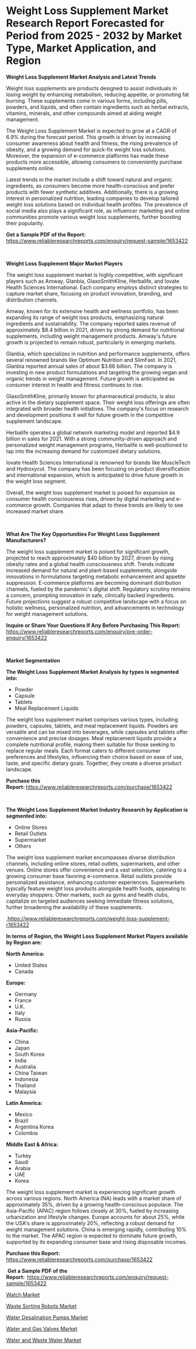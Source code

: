 <p><h1>Weight Loss Supplement Market Research Report Forecasted for Period from 2025 -  2032 by Market Type, Market Application, and Region</h1></p><p><strong>Weight Loss Supplement Market Analysis and Latest Trends</strong></p>
<p><p>Weight loss supplements are products designed to assist individuals in losing weight by enhancing metabolism, reducing appetite, or promoting fat burning. These supplements come in various forms, including pills, powders, and liquids, and often contain ingredients such as herbal extracts, vitamins, minerals, and other compounds aimed at aiding weight management.</p><p>The Weight Loss Supplement Market is expected to grow at a CAGR of 6.9% during the forecast period. This growth is driven by increasing consumer awareness about health and fitness, the rising prevalence of obesity, and a growing demand for quick-fix weight loss solutions. Moreover, the expansion of e-commerce platforms has made these products more accessible, allowing consumers to conveniently purchase supplements online. </p><p>Latest trends in the market include a shift toward natural and organic ingredients, as consumers become more health-conscious and prefer products with fewer synthetic additives. Additionally, there is a growing interest in personalized nutrition, leading companies to develop tailored weight loss solutions based on individual health profiles. The prevalence of social media also plays a significant role, as influencer marketing and online communities promote various weight loss supplements, further boosting their popularity.</p></p>
<p><strong>Get a Sample PDF of the Report:&nbsp;</strong> <a href="https://www.reliableresearchreports.com/enquiry/request-sample/1653422?utm_campaign=120&utm_medium=2&utm_source=Github&utm_content=ia&utm_term=05032025&utm_id=weight-loss-supplement">https://www.reliableresearchreports.com/enquiry/request-sample/1653422</a></p>
<p>&nbsp;</p>
<p><strong>Weight Loss Supplement Major Market Players</strong></p>
<p><p>The weight loss supplement market is highly competitive, with significant players such as Amway, Glanbia, GlaxoSmithKline, Herbalife, and Iovate Health Sciences International. Each company employs distinct strategies to capture market share, focusing on product innovation, branding, and distribution channels.</p><p>Amway, known for its extensive health and wellness portfolio, has been expanding its range of weight loss products, emphasizing natural ingredients and sustainability. The company reported sales revenue of approximately $8.4 billion in 2021, driven by strong demand for nutritional supplements, including weight management products. Amway's future growth is projected to remain robust, particularly in emerging markets.</p><p>Glanbia, which specializes in nutrition and performance supplements, offers several renowned brands like Optimum Nutrition and SlimFast. In 2021, Glanbia reported annual sales of about $3.66 billion. The company is investing in new product formulations and targeting the growing vegan and organic trends in weight management. Future growth is anticipated as consumer interest in health and fitness continues to rise.</p><p>GlaxoSmithKline, primarily known for pharmaceutical products, is also active in the dietary supplement space. Their weight loss offerings are often integrated with broader health initiatives. The company's focus on research and development positions it well for future growth in the competitive supplement landscape.</p><p>Herbalife operates a global network marketing model and reported $4.9 billion in sales for 2021. With a strong community-driven approach and personalized weight management programs, Herbalife is well-positioned to tap into the increasing demand for customized dietary solutions.</p><p>Iovate Health Sciences International is renowned for brands like MuscleTech and Hydroxycut. The company has been focusing on product diversification and international expansion, which is anticipated to drive future growth in the weight loss segment.</p><p>Overall, the weight loss supplement market is poised for expansion as consumer health consciousness rises, driven by digital marketing and e-commerce growth. Companies that adapt to these trends are likely to see increased market share.</p></p>
<p>&nbsp;</p>
<p><strong>What Are The Key Opportunities For Weight Loss Supplement Manufacturers?</strong></p>
<p><p>The weight loss supplement market is poised for significant growth, projected to reach approximately $40 billion by 2027, driven by rising obesity rates and a global health consciousness shift. Trends indicate increased demand for natural and plant-based supplements, alongside innovations in formulations targeting metabolic enhancement and appetite suppression. E-commerce platforms are becoming dominant distribution channels, fueled by the pandemic's digital shift. Regulatory scrutiny remains a concern, prompting innovation in safe, clinically backed ingredients. Future projections suggest a robust competitive landscape with a focus on holistic wellness, personalized nutrition, and advancements in technology for weight management solutions.</p></p>
<p><strong>Inquire or Share Your Questions If Any Before Purchasing This Report:</strong> <a href="https://www.reliableresearchreports.com/enquiry/pre-order-enquiry/1653422?utm_campaign=120&utm_medium=2&utm_source=Github&utm_content=ia&utm_term=05032025&utm_id=weight-loss-supplement">https://www.reliableresearchreports.com/enquiry/pre-order-enquiry/1653422</a></p>
<p>&nbsp;</p>
<p><strong>Market Segmentation</strong></p>
<p><strong>The Weight Loss Supplement Market Analysis by types is segmented into:</strong></p>
<p><ul><li>Powder</li><li>Capsule</li><li>Tablets</li><li>Meal Replacement Liquids</li></ul></p>
<p><p>The weight loss supplement market comprises various types, including powders, capsules, tablets, and meal replacement liquids. Powders are versatile and can be mixed into beverages, while capsules and tablets offer convenience and precise dosages. Meal replacement liquids provide a complete nutritional profile, making them suitable for those seeking to replace regular meals. Each format caters to different consumer preferences and lifestyles, influencing their choice based on ease of use, taste, and specific dietary goals. Together, they create a diverse product landscape.</p></p>
<p><strong>Purchase this Report:&nbsp;</strong><a href="https://www.reliableresearchreports.com/purchase/1653422?utm_campaign=120&utm_medium=2&utm_source=Github&utm_content=ia&utm_term=05032025&utm_id=weight-loss-supplement">https://www.reliableresearchreports.com/purchase/1653422</a></p>
<p>&nbsp;</p>
<p><strong>The Weight Loss Supplement Market Industry Research by Application is segmented into:</strong></p>
<p><ul><li>Online Stores</li><li>Retail Outlets</li><li>Supermarket</li><li>Others</li></ul></p>
<p><p>The weight loss supplement market encompasses diverse distribution channels, including online stores, retail outlets, supermarkets, and other venues. Online stores offer convenience and a vast selection, catering to a growing consumer base favoring e-commerce. Retail outlets provide personalized assistance, enhancing customer experiences. Supermarkets typically feature weight loss products alongside health foods, appealing to everyday shoppers. Other markets, such as gyms and health clubs, capitalize on targeted audiences seeking immediate fitness solutions, further broadening the availability of these supplements.</p></p>
<p><a href="https://www.reliableresearchreports.com/weight-loss-supplement-r1653422?utm_campaign=120&utm_medium=2&utm_source=Github&utm_content=ia&utm_term=05032025&utm_id=weight-loss-supplement">&nbsp;https://www.reliableresearchreports.com/weight-loss-supplement-r1653422</a></p>
<p><strong>In terms of Region, the Weight Loss Supplement Market Players available by Region are:</strong></p>
<p>
    <p> <strong> North America: </strong>
        <ul>
            <li>United States</li>
            <li>Canada</li>
        </ul>
        </p> 
    <p> <strong> Europe: </strong>
        <ul>
            <li>Germany</li>
            <li>France</li>
            <li>U.K.</li>
            <li>Italy</li>
            <li>Russia</li>
        </ul>
        </p> 
    <p> <strong> Asia-Pacific: </strong>
        <ul>
            <li>China</li>
            <li>Japan</li>
            <li>South Korea</li>
            <li>India</li>
            <li>Australia</li>
            <li>China Taiwan</li>
            <li>Indonesia</li>
            <li>Thailand</li>
            <li>Malaysia</li>
        </ul>
        </p> 
    <p> <strong> Latin America: </strong>
        <ul>
            <li>Mexico</li>
            <li>Brazil</li>
            <li>Argentina Korea</li>
            <li>Colombia</li>
        </ul>
        </p> 
    <p> <strong> Middle East & Africa: </strong>
        <ul>
            <li>Turkey</li>
            <li>Saudi</li>
            <li>Arabia</li>
            <li>UAE</li>
            <li>Korea</li>
        </ul>
    </p>
    </p>
<p><p>The weight loss supplement market is experiencing significant growth across various regions. North America (NA) leads with a market share of approximately 35%, driven by a growing health-conscious populace. The Asia-Pacific (APAC) region follows closely at 30%, fueled by increasing urbanization and lifestyle changes. Europe accounts for about 25%, while the USA's share is approximately 20%, reflecting a robust demand for weight management solutions. China is emerging rapidly, contributing 10% to the market. The APAC region is expected to dominate future growth, supported by its expanding consumer base and rising disposable incomes.</p></p>
<p><strong>Purchase this Report: </strong><a href="https://www.reliableresearchreports.com/purchase/1653422?utm_campaign=120&utm_medium=2&utm_source=Github&utm_content=ia&utm_term=05032025&utm_id=weight-loss-supplement">https://www.reliableresearchreports.com/purchase/1653422</a></p>
<p>&nbsp;<strong>Get a Sample PDF of the Report:&nbsp;&nbsp;</strong><a href="https://www.reliableresearchreports.com/enquiry/request-sample/1653422?utm_campaign=120&utm_medium=2&utm_source=Github&utm_content=ia&utm_term=05032025&utm_id=weight-loss-supplement">https://www.reliableresearchreports.com/enquiry/request-sample/1653422</a></p>
<p><strong></strong></p>
<p><p><a href="https://github.com/jamesgomez337/Market-Research-Report-List-1/blob/main/watch-market.md?utm_campaign=120&utm_medium=2&utm_source=Github&utm_content=ia&utm_term=05032025&utm_id=weight-loss-supplement">Watch Market</a></p><p><a href="https://github.com/porstheftyux/Market-Research-Report-List-1/blob/main/waste-sorting-robots-market.md?utm_campaign=120&utm_medium=2&utm_source=Github&utm_content=ia&utm_term=05032025&utm_id=weight-loss-supplement">Waste Sorting Robots Market</a></p><p><a href="https://github.com/tineamonaya/Market-Research-Report-List-1/blob/main/water-desalination-pumps-market.md?utm_campaign=120&utm_medium=2&utm_source=Github&utm_content=ia&utm_term=05032025&utm_id=weight-loss-supplement">Water Desalination Pumps Market</a></p><p><a href="https://github.com/rigelciara0p/Market-Research-Report-List-1/blob/main/water-and-gas-valves-market.md?utm_campaign=120&utm_medium=2&utm_source=Github&utm_content=ia&utm_term=05032025&utm_id=weight-loss-supplement">Water and Gas Valves Market</a></p><p><a href="https://github.com/lecaneidreks/Market-Research-Report-List-1/blob/main/water-and-waste-water-market.md?utm_campaign=120&utm_medium=2&utm_source=Github&utm_content=ia&utm_term=05032025&utm_id=weight-loss-supplement">Water and Waste Water Market</a></p></p>